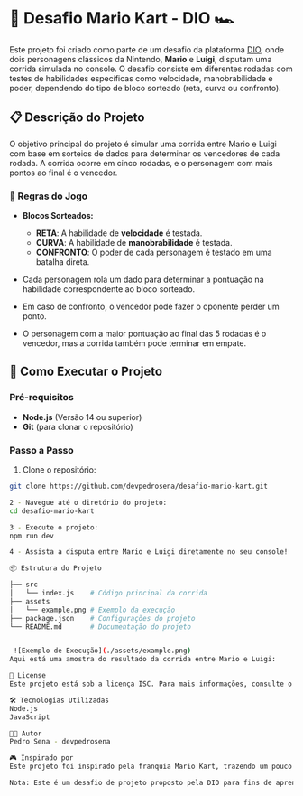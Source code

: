 # 🏁 Desafio Mario Kart - DIO 🏎️

Este projeto foi criado como parte de um desafio da plataforma [DIO](https://www.dio.me), onde dois personagens clássicos da Nintendo, **Mario** e **Luigi**, disputam uma corrida simulada no console. O desafio consiste em diferentes rodadas com testes de habilidades específicas como velocidade, manobrabilidade e poder, dependendo do tipo de bloco sorteado (reta, curva ou confronto).

## 📋 Descrição do Projeto

O objetivo principal do projeto é simular uma corrida entre Mario e Luigi com base em sorteios de dados para determinar os vencedores de cada rodada. A corrida ocorre em cinco rodadas, e o personagem com mais pontos ao final é o vencedor.

### 🏁 Regras do Jogo

- **Blocos Sorteados:**
  - **RETA**: A habilidade de **velocidade** é testada.
  - **CURVA**: A habilidade de **manobrabilidade** é testada.
  - **CONFRONTO**: O poder de cada personagem é testado em uma batalha direta.

- Cada personagem rola um dado para determinar a pontuação na habilidade correspondente ao bloco sorteado.
- Em caso de confronto, o vencedor pode fazer o oponente perder um ponto.
- O personagem com a maior pontuação ao final das 5 rodadas é o vencedor, mas a corrida também pode terminar em empate.

## 🚀 Como Executar o Projeto

### Pré-requisitos

- **Node.js** (Versão 14 ou superior)
- **Git** (para clonar o repositório)

### Passo a Passo

1. Clone o repositório:

```bash
git clone https://github.com/devpedrosena/desafio-mario-kart.git

2 - Navegue até o diretório do projeto:
cd desafio-mario-kart

3 - Execute o projeto:
npm run dev

4 - Assista a disputa entre Mario e Luigi diretamente no seu console!

📦 Estrutura do Projeto

├── src
│   └── index.js    # Código principal da corrida
├── assets
│   └── example.png # Exemplo da execução
├── package.json    # Configurações do projeto
└── README.md       # Documentação do projeto


 ![Exemplo de Execução](./assets/example.png)
Aqui está uma amostra do resultado da corrida entre Mario e Luigi:

📄 License
Este projeto está sob a licença ISC. Para mais informações, consulte o arquivo LICENSE.

🛠️ Tecnologias Utilizadas
Node.js
JavaScript

🧑‍💻 Autor
Pedro Sena - devpedrosena

🎮 Inspirado por
Este projeto foi inspirado pela franquia Mario Kart, trazendo um pouco da diversão dos jogos de corrida para o console.

Nota: Este é um desafio de projeto proposto pela DIO para fins de aprendizado.